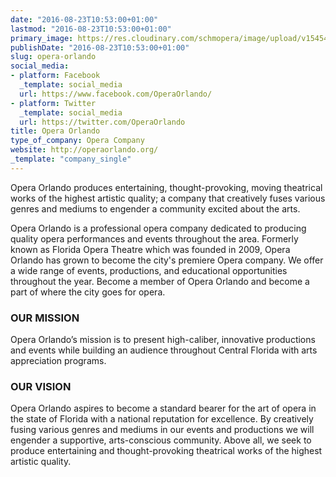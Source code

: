 ```yaml
---
date: "2016-08-23T10:53:00+01:00"
lastmod: "2016-08-23T10:53:00+01:00"
primary_image: https://res.cloudinary.com/schmopera/image/upload/v1545409169/media/webhook-uploads/1471946027422/2016-08-24---Logo-OO.jpg.jpg
publishDate: "2016-08-23T10:53:00+01:00"
slug: opera-orlando
social_media:
- platform: Facebook
  _template: social_media
  url: https://www.facebook.com/OperaOrlando/
- platform: Twitter
  _template: social_media
  url: https://twitter.com/OperaOrlando
title: Opera Orlando
type_of_company: Opera Company
website: http://operaorlando.org/
_template: "company_single"
---
```


Opera Orlando produces entertaining, thought-provoking, moving theatrical works of the highest artistic quality; a company that creatively fuses various genres and mediums to engender a community excited about the arts. 

Opera Orlando is a professional opera company dedicated to producing quality opera performances and events throughout the area. Formerly known as Florida Opera Theatre which was founded in 2009, Opera Orlando has grown to become the city's premiere Opera company.  We offer a wide range of events, productions, and educational opportunities throughout the year.  Become a member of Opera Orlando and become a part of where the city goes for opera.

### OUR MISSION

Opera Orlando’s mission is to present high-caliber, innovative productions and events while building an audience throughout Central Florida with arts appreciation programs.

### OUR VISION

Opera Orlando aspires to become a standard bearer for the art of opera in the state of Florida with a national reputation for excellence.  By creatively fusing various genres and mediums in our events and productions we will engender a supportive, arts-conscious community.  Above all, we seek to produce entertaining and thought-provoking theatrical works of the highest artistic quality.
